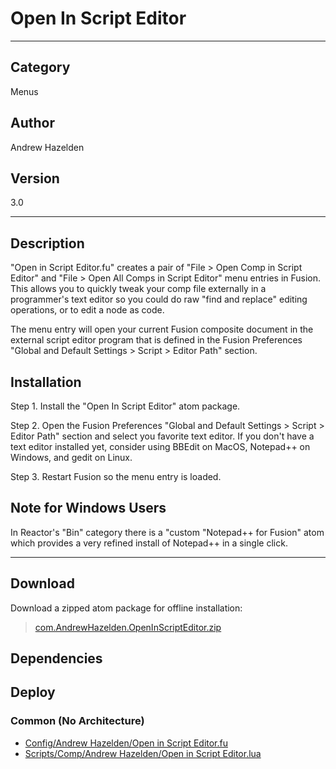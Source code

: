 # Open In Script Editor
___

## Category
Menus

## Author
Andrew Hazelden

## Version
3.0

___

## Description
<p>"Open in Script Editor.fu" creates a pair of "File &gt; Open Comp in Script Editor" and "File &gt; Open All Comps in Script Editor" menu entries in Fusion. This allows you to quickly tweak your comp file externally in a programmer's text editor so you could do raw "find and replace" editing operations, or to edit a node as code.</p>

<p>The menu entry will open your current Fusion composite document in the external script editor program that is defined in the Fusion Preferences "Global and Default Settings &gt; Script &gt; Editor Path" section.</p>

<h2>Installation</h2>

<p>Step 1. Install the "Open In Script Editor" atom package.</p>

<p>Step 2. Open the Fusion Preferences "Global and Default Settings &gt; Script &gt; Editor Path" section and select you favorite text editor. If you don't have a text editor installed yet, consider using BBEdit on MacOS, Notepad++ on Windows, and gedit on Linux.</p>

<p>Step 3. Restart Fusion so the menu entry is loaded.</p>

<h2>Note for Windows Users</h2>

<p>In Reactor's "Bin" category there is a "custom "Notepad++ for Fusion" atom which provides a very refined install of Notepad++ in a single click.</p>

___

## Download

Download a zipped atom package for offline installation:
> [com.AndrewHazelden.OpenInScriptEditor.zip](https://gitlab.com/WeSuckLess/Reactor/-/archive/master/Reactor-master.zip?path=Atoms/com.AndrewHazelden.OpenInScriptEditor)  

## Dependencies

## Deploy

### Common (No Architecture)

<ul>
<li><a href="https://gitlab.com/WeSuckLess/Reactor/-/blob/master/Atoms/com.AndrewHazelden.OpenInScriptEditor/Config/Andrew Hazelden/Open in Script Editor.fu?ref_type=heads">Config/Andrew Hazelden/Open in Script Editor.fu</a></li>
<li><a href="https://gitlab.com/WeSuckLess/Reactor/-/blob/master/Atoms/com.AndrewHazelden.OpenInScriptEditor/Scripts/Comp/Andrew Hazelden/Open in Script Editor.lua?ref_type=heads">Scripts/Comp/Andrew Hazelden/Open in Script Editor.lua</a></li>
</ul>
